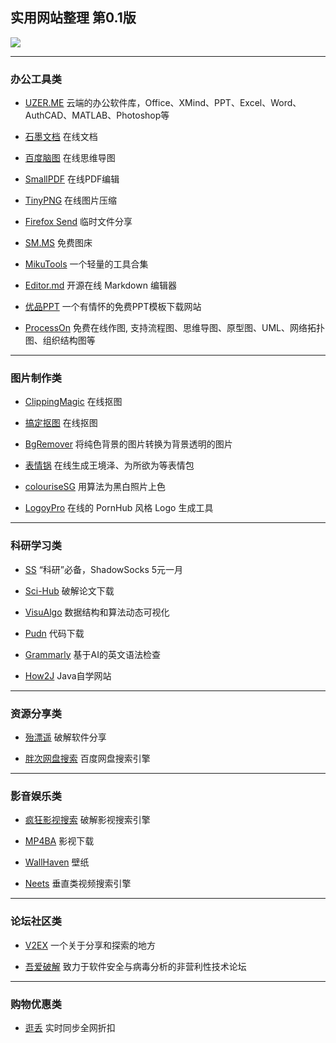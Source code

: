 ## 实用网站整理 第0.1版
![](https://i.loli.net/2019/03/30/5c9edef438aad.png)

------

### 办公工具类

- [UZER.ME](https://uzer.me/) 云端的办公软件库，Office、XMind、PPT、Excel、Word、AuthCAD、MATLAB、Photoshop等
		 
- [石墨文档](https://shimo.im) 在线文档
		
- [百度脑图](http://naotu.baidu.com/) 在线思维导图
 	
- [SmallPDF](https://smallpdf.com/cn) 在线PDF编辑
 		
- [TinyPNG](https://tinypng.com/) 在线图片压缩
  		
- [Firefox Send](https://send.firefox.com/) 临时文件分享

- [SM.MS](https://sm.ms/) 免费图床

- [MikuTools](https://miku.tools/) 一个轻量的工具合集

- [Editor.md](https://pandao.github.io/editor.md/) 开源在线 Markdown 编辑器

- [优品PPT](http://www.ypppt.com/) 一个有情怀的免费PPT模板下载网站

- [ProcessOn](https://www.processon.com/) 免费在线作图, 支持流程图、思维导图、原型图、UML、网络拓扑图、组织结构图等
------

### 图片制作类

- [ClippingMagic](https://clippingmagic.com/) 在线抠图

- [搞定抠图](https://www.gaoding.com/koutu) 在线抠图

- [BgRemover](http://www.aigei.com/bgremover/) 将纯色背景的图片转换为背景透明的图片

- [表情锅](https://app.xuty.tk/static/app/index.html)  在线生成王境泽、为所欲为等表情包

- [colouriseSG](https://colourise.sg/) 用算法为黑白照片上色

- [LogoyPro](https://logoly.pro) 在线的 PornHub 风格 Logo 生成工具
------
### 科研学习类

- [SS](https://a.aiguobit.com/users/register/f19a5876554b99d13550d1cb9549ede6) “科研”必备，ShadowSocks 5元一月

- [Sci-Hub](http://sci-hub.tw/ ) 破解论文下载

- [VisuAlgo](https://visualgo.net/zh) 数据结构和算法动态可视化

- [Pudn](http://www.pudn.com/) 代码下载

- [Grammarly](https://www.grammarly.com/) 基于AI的英文语法检查

- [How2J](http://how2j.cn?p=68554) Java自学网站

------

### 资源分享类

- [殆漂遥](https://www.laomoit.com/) 破解软件分享

- [胖次网盘搜索](https://www.panc.cc/) 百度网盘搜索引擎

------

### 影音娱乐类

- [疯狂影视搜索](http://ifkdy.com/) 破解影视搜索引擎

- [MP4BA](http://www.mp4ba.com/) 影视下载

- [WallHaven](https://alpha.wallhaven.cc/) 壁纸

- [Neets](https://neets.cc/) 垂直类视频搜索引擎

------

### 论坛社区类

- [V2EX](https://www.v2ex.com) 一个关于分享和探索的地方

- [吾爱破解](https://www.52pojie.cn/) 致力于软件安全与病毒分析的非营利性技术论坛
------

### 购物优惠类

- [逛丢](https://guangdiu.com/) 实时同步全网折扣

